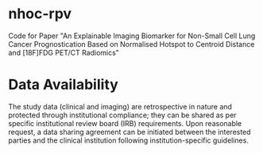 # nhoc-rpv
Code for Paper "An Explainable Imaging Biomarker for Non-Small Cell Lung Cancer Prognostication Based on Normalised Hotspot to Centroid Distance and [18F]FDG PET/CT Radiomics"

# Data Availability 

The study data (clinical and imaging) are retrospective in nature and protected through institutional compliance; they can be shared as per specific institutional review board (IRB) requirements. Upon reasonable request, a data sharing agreement can be initiated between the interested parties and the clinical institution following institution-specific guidelines. 
